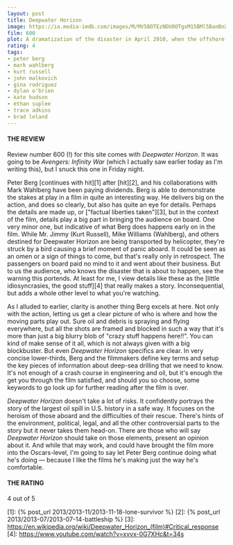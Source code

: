 ```yaml
---
layout: post
title: Deepwater Horizon
image: https://ia.media-imdb.com/images/M/MV5BOTEzNDU0OTgxM15BMl5BanBnXkFtZTgwNjA0ODM2OTE@._V1_UX182_CR0,0,182,268_AL_.jpg
film: 600
plot: A dramatization of the disaster in April 2010, when the offshore drilling rig called the Deepwater Horizon exploded, resulting in the worst oil spill in American history.
rating: 4
tags:
- peter berg
- mark wahlberg
- kurt russell
- john malkovich
- gina rodriguez
- dylan o'brien
- kate hudson
- ethan suplee
- trace adkins
- brad leland
---
```


#### THE REVIEW
Review number 600 (!) for this site comes with *Deepwater Horizon*. It was going to be *Avengers: Infinity War* (which I actually saw earlier today as I'm writing this), but I snuck this one in Friday night.

Peter Berg [continues with hit][1] after [hit][2], and his collaborations with Mark Wahlberg have been paying dividends. Berg is able to demonstrate the stakes at play in a film in quite an interesting way. He delivers big on the action, and does so clearly, but also has quite an eye for details. Perhaps the details are made up, or ["factual liberties taken"][3], but in the context of the film, details play a big part in bringing the audience on board. One very minor one, but indicative of what Berg does happens early on in the film. While Mr. Jimmy (Kurt Russell), Mike Williams (Wahlberg), and others destined for Deepwater Horizon are being transported by helicopter, they're struck by a bird causing a brief moment of panic aboard. It could be seen as an omen or a sign of things to come, but that's really only in retrospect. The passengers on board paid no mind to it and went about their business. But to us the audience, who knows the disaster that is about to happen, see the warning this portends. At least for me, I view details like these as the [little idiosyncrasies, the good stuff][4] that really makes a story. Inconsequential, but adds a whole other level to what you're watching.

As I alluded to earlier, clarity is another thing Berg excels at here. Not only with the action, letting us get a clear picture of who is where and how the moving parts play out. Sure oil and debris is spraying and flying everywhere, but all the shots are framed and blocked in such a way that it's more than just a big blurry blob of "crazy stuff happens here!!". You can kind of make sense of it all, which is not always given with a big blockbuster. But even *Deepwater Horizon* specifics are clear. In very concise lower-thirds, Berg and the filmmakers define key terms and setup the key pieces of information about deep-sea drilling that we need to know. It's not enough of a crash course in engineering and oil, but it's enough the get you through the film satisfied, and should you so choose, some keywords to go look up for further reading after the film is over.

*Deepwater Horizon* doesn't take a lot of risks. It confidently portrays the story of the largest oil spill in U.S. history in a safe way. It focuses on the heroism of those aboard and the difficulties of their rescue. There's hints of the environment, political, legal, and all the other controversial parts to the story but it never takes them head-on. There are those who will say *Deepwater Horizon* should take on those elements, present an opinion about it. And while that may work, and could have brought the film more into the Oscars-level, I'm going to say let Peter Berg continue doing what he's doing &mdash; because I like the films he's making just the way he's comfortable.  

#### THE RATING
4 out of 5

[1]: {% post_url 2013/2013-11/2013-11-18-lone-survivor %}
[2]: {% post_url 2013/2013-07/2013-07-14-battleship %}
[3]: https://en.wikipedia.org/wiki/Deepwater_Horizon_(film)#Critical_response
[4]: https://www.youtube.com/watch?v=xvvx-0G7XHc&t=34s